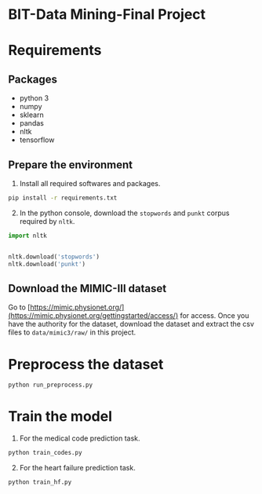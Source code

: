 # BIT-Data Mining-Final Project
# Requirements

## Packages

- python 3
- numpy
- sklearn
- pandas
- nltk
- tensorflow

## Prepare the environment

1. Install all required softwares and packages.

```bash
pip install -r requirements.txt
```

2. In the python console, download the `stopwords` and `punkt` corpus required by `nltk`.

```python
import nltk


nltk.download('stopwords')
nltk.download('punkt')
```

## Download the MIMIC-III dataset

Go to [https://mimic.physionet.org/](https://mimic.physionet.org/gettingstarted/access/) for access. Once you have the authority for the dataset, download the dataset and extract the csv files to `data/mimic3/raw/` in this project.

# Preprocess the dataset

```bash
python run_preprocess.py
```

# Train the model

1. For the medical code prediction task.

```bash
python train_codes.py
```

2. For the heart failure prediction task.

```bash
python train_hf.py
```

